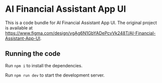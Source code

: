 
  # AI Financial Assistant App UI

  This is a code bundle for AI Financial Assistant App UI. The original project is available at https://www.figma.com/design/vgAg6N1GbYADePcvVk248T/AI-Financial-Assistant-App-UI.

  ## Running the code

  Run `npm i` to install the dependencies.

  Run `npm run dev` to start the development server.
  